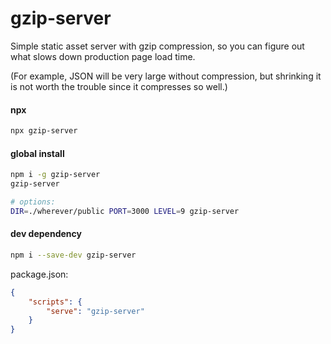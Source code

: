 # gzip-server

Simple static asset server with gzip compression, so you can figure out what slows down production page load time.

(For example, JSON will be very large without compression, but shrinking it is not worth the trouble since it compresses so well.)

#### npx

```sh
npx gzip-server
```

#### global install

```sh
npm i -g gzip-server
gzip-server

# options:
DIR=./wherever/public PORT=3000 LEVEL=9 gzip-server
```

#### dev dependency

```sh
npm i --save-dev gzip-server
```

package.json:

```json
{
    "scripts": {
        "serve": "gzip-server"
    }
}
```
